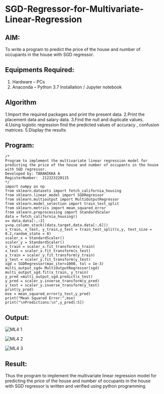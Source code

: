 # SGD-Regressor-for-Multivariate-Linear-Regression

## AIM:
To write a program to predict the price of the house and number of occupants in the house with SGD regressor.

## Equipments Required:
1. Hardware – PCs
2. Anaconda – Python 3.7 Installation / Jupyter notebook

## Algorithm

 1.Import the required packages and print the present data. 
 2.Print the placement data and salary data. 
 3.Find the null and duplicate values. 
 4.Using logistic regression find the predicted values of accuracy , confusion matrices.
 5.Display the results
## Program:
```
/*
Program to implement the multivariate linear regression model for predicting the price of the house and number of occupants in the house with SGD regressor.
Developed by: TARANIKKA A
RegisterNumber:  212223220115
*/
import numpy as np 
from sklearn.datasets import fetch_california_housing 
from sklearn.linear_model import SGDRegressor 
from sklearn.multioutput import MultiOutputRegressor 
from sklearn.model_selection import train_test_split 
from sklearn.metrics import mean_squared_error 
from sklearn.preprocessing import StandardScaler 
data = fetch_california_housing() 
x= data.data[:,:3] 
y=np.column_stack((data.target,data.data[:,6])) 
x_train, x_test, y_train,y_test = train_test_split(x,y, test_size = 0.2,random_state = 0) 
scaler_x = StandardScaler() 
scaler_y = StandardScaler()
x_train = scaler_x.fit_transform(x_train)
x_test = scaler_x.fit_transform(x_test) 
y_train = scaler_y.fit_transform(y_train) 
y_test = scaler_y.fit_transform(y_test) 
sgd = SGDRegressor(max_iter=1000, tol = 1e-3) 
multi_output_sgd= MultiOutputRegressor(sgd) 
multi_output_sgd.fit(x_train, y_train) 
y_pred =multi_output_sgd.predict(x_test) 
y_pred = scaler_y.inverse_transform(y_pred) 
y_test = scaler_y.inverse_transform(y_test)
print(y_pred)
mse = mean_squared_error(y_test,y_pred) 
print("Mean Squared Error:",mse)
print("\nPredictions:\n",y_pred[:5])

```

## Output:

![ML4 1](https://github.com/user-attachments/assets/d7367311-1f72-4be6-9c43-dbb9fb0c82e8)

![ML4 2](https://github.com/user-attachments/assets/12aceb22-c965-4143-aa16-a8d603ab6613)

![ML4 3](https://github.com/user-attachments/assets/c1626485-517e-440c-95a6-c05a75b8e5e1)


## Result:
Thus the program to implement the multivariate linear regression model for predicting the price of the house and number of occupants in the house with SGD regressor is written and verified using python programming.
